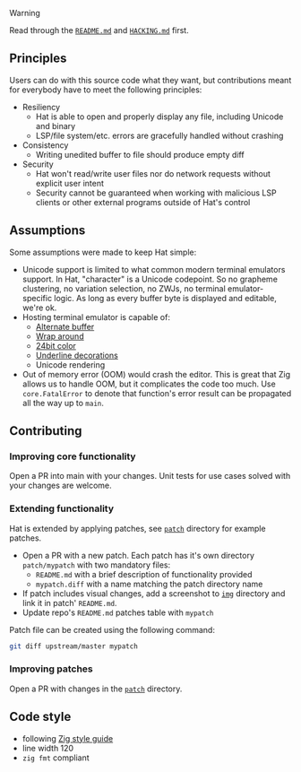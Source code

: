 > [!WARNING]
> Read through the [`README.md`](README.md) and [`HACKING.md`](HACKING.md) first.

## Principles

Users can do with this source code what they want, but contributions meant for everybody have to meet the following
principles:

- Resiliency
    * Hat is able to open and properly display any file, including Unicode and binary
    * LSP/file system/etc. errors are gracefully handled without crashing
- Consistency
    * Writing unedited buffer to file should produce empty diff
- Security
    * Hat won't read/write user files nor do network requests without explicit user intent
    * Security cannot be guaranteed when working with malicious LSP clients or other external programs outside of Hat's
control

## Assumptions

Some assumptions were made to keep Hat simple:

- Unicode support is limited to what common modern terminal emulators support. In Hat, "character" is a Unicode
codepoint. So no grapheme clustering, no variation selection, no ZWJs, no terminal emulator-specific logic.
As long as every buffer byte is displayed and editable, we're ok.
- Hosting terminal emulator is capable of:
    * [Alternate buffer](https://unix.stackexchange.com/questions/288962/what-does-1049h-and-1h-ansi-escape-sequences-do)
    * [Wrap around](https://superuser.com/a/600694/1109910)
    * [24bit color](https://en.wikipedia.org/wiki/ANSI_escape_code#24-bit)
    * [Underline decorations](https://sw.kovidgoyal.net/kitty/underlines/)
    * Unicode rendering
- Out of memory error (OOM) would crash the editor. This is great that Zig allows us to handle OOM, but it complicates
the code too much. Use `core.FatalError` to denote that function's error result can be propagated
all the way up to `main`.

## Contributing

### Improving core functionality

Open a PR into main with your changes. Unit tests for use cases solved with your changes are welcome.

### Extending functionality

Hat is extended by applying patches, see [`patch`](/patch) directory for example patches.

- Open a PR with a new patch. Each patch has it's own directory `patch/mypatch` with two mandatory files:
    * `README.md` with a brief description of functionality provided
    * `mypatch.diff` with a name matching the patch directory name
- If patch includes visual changes, add a screenshot to [`img`](/img) directory and link it in patch' `README.md`.
- Update repo's `README.md` patches table with `mypatch`

Patch file can be created using the following command:

```sh
git diff upstream/master mypatch
```

### Improving patches

Open a PR with changes in the [`patch`](/patch) directory.

## Code style

- following [Zig style guide](https://ziglang.org/documentation/master/#Style-Guide)
- line width 120
- `zig fmt` compliant
